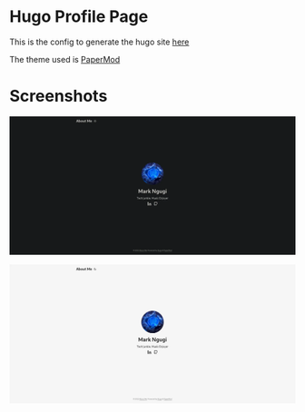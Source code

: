 # Hugo Profile Page 
This is the config to generate the hugo site [here](https://mark26745.github.io/)

The theme used is [PaperMod](https://github.com/adityatelange/hugo-PaperMod/)

# Screenshots
![Dark Mode](Screenshots/Dark.webp)

![Light Mode](Screenshots/Light.webp)



